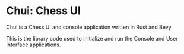 # Chui: Chess UI

Chui is a Chess UI and console application written in Rust and Bevy.

This is the library code used to initialize and run the Console and User Interface applications.
